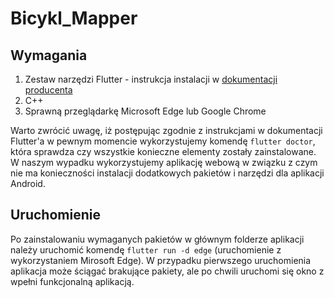 # Bicykl_Mapper

## Wymagania
1. Zestaw narzędzi Flutter - instrukcja instalacji w [dokumentacji producenta](https://docs.flutter.dev/get-started/install/windows/mobile)
2. C++
3. Sprawną przeglądarkę Microsoft Edge lub Google Chrome

Warto zwrócić uwagę, iż postępując zgodnie z instrukcjami w dokumentacji Flutter'a w pewnym momencie wykorzystujemy komendę ```flutter doctor```, która sprawdza czy wszystkie konieczne elementy zostały zainstalowane. W naszym wypadku wykorzystujemy aplikację webową w związku z czym nie ma konieczności instalacji dodatkowych pakietów i narzędzi dla aplikacji Android.


## Uruchomienie
Po zainstalowaniu wymaganych pakietów w głównym folderze aplikacji należy uruchomić komendę  ```flutter run -d edge``` (uruchomienie z wykorzystaniem Mirosoft Edge). W przypadku pierwszego uruchomienia aplikacja może ściągać brakujące pakiety, ale po chwili uruchomi się okno z wpełni funkcjonalną aplikacją.
